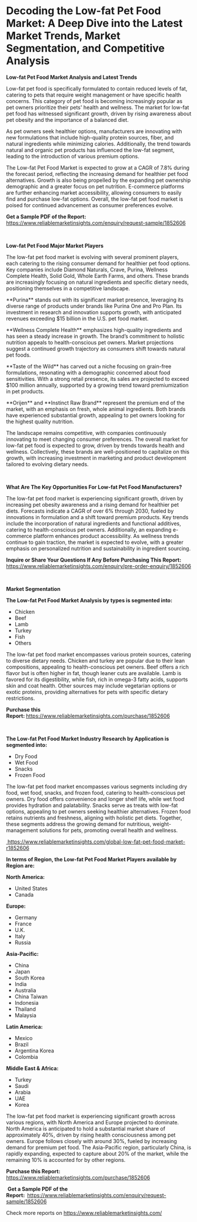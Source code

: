 <p><h1>Decoding the Low-fat Pet Food Market: A Deep Dive into the Latest Market Trends, Market Segmentation, and Competitive Analysis</h1></p><p><strong>Low-fat Pet Food Market Analysis and Latest Trends</strong></p>
<p><p>Low-fat pet food is specifically formulated to contain reduced levels of fat, catering to pets that require weight management or have specific health concerns. This category of pet food is becoming increasingly popular as pet owners prioritize their pets' health and wellness. The market for low-fat pet food has witnessed significant growth, driven by rising awareness about pet obesity and the importance of a balanced diet.</p><p>As pet owners seek healthier options, manufacturers are innovating with new formulations that include high-quality protein sources, fiber, and natural ingredients while minimizing calories. Additionally, the trend towards natural and organic pet products has influenced the low-fat segment, leading to the introduction of various premium options.</p><p>The Low-fat Pet Food Market is expected to grow at a CAGR of 7.8% during the forecast period, reflecting the increasing demand for healthier pet food alternatives. Growth is also being propelled by the expanding pet ownership demographic and a greater focus on pet nutrition. E-commerce platforms are further enhancing market accessibility, allowing consumers to easily find and purchase low-fat options. Overall, the low-fat pet food market is poised for continued advancement as consumer preferences evolve.</p></p>
<p><strong>Get a Sample PDF of the Report:&nbsp;</strong> <a href="https://www.reliablemarketinsights.com/enquiry/request-sample/1852606?utm_campaign=3507&utm_medium=2&utm_source=Github&utm_content=ia&utm_term=05042025&utm_id=low-fat-pet-food">https://www.reliablemarketinsights.com/enquiry/request-sample/1852606</a></p>
<p>&nbsp;</p>
<p><strong>Low-fat Pet Food Major Market Players</strong></p>
<p><p>The low-fat pet food market is evolving with several prominent players, each catering to the rising consumer demand for healthier pet food options. Key companies include Diamond Naturals, Crave, Purina, Wellness Complete Health, Solid Gold, Whole Earth Farms, and others. These brands are increasingly focusing on natural ingredients and specific dietary needs, positioning themselves in a competitive landscape.</p><p>**Purina** stands out with its significant market presence, leveraging its diverse range of products under brands like Purina One and Pro Plan. Its investment in research and innovation supports growth, with anticipated revenues exceeding $15 billion in the U.S. pet food market. </p><p>**Wellness Complete Health** emphasizes high-quality ingredients and has seen a steady increase in growth. The brand’s commitment to holistic nutrition appeals to health-conscious pet owners. Market projections suggest a continued growth trajectory as consumers shift towards natural pet foods.</p><p>**Taste of the Wild** has carved out a niche focusing on grain-free formulations, resonating with a demographic concerned about food sensitivities. With a strong retail presence, its sales are projected to exceed $100 million annually, supported by a growing trend toward premiumization in pet products.</p><p>**Orijen** and **Instinct Raw Brand** represent the premium end of the market, with an emphasis on fresh, whole animal ingredients. Both brands have experienced substantial growth, appealing to pet owners looking for the highest quality nutrition.</p><p>The landscape remains competitive, with companies continuously innovating to meet changing consumer preferences. The overall market for low-fat pet food is expected to grow, driven by trends towards health and wellness. Collectively, these brands are well-positioned to capitalize on this growth, with increasing investment in marketing and product development tailored to evolving dietary needs.</p></p>
<p>&nbsp;</p>
<p><strong>What Are The Key Opportunities For Low-fat Pet Food Manufacturers?</strong></p>
<p><p>The low-fat pet food market is experiencing significant growth, driven by increasing pet obesity awareness and a rising demand for healthier pet diets. Forecasts indicate a CAGR of over 6% through 2030, fueled by innovations in formulation and a shift toward premium products. Key trends include the incorporation of natural ingredients and functional additives, catering to health-conscious pet owners. Additionally, an expanding e-commerce platform enhances product accessibility. As wellness trends continue to gain traction, the market is expected to evolve, with a greater emphasis on personalized nutrition and sustainability in ingredient sourcing.</p></p>
<p><strong>Inquire or Share Your Questions If Any Before Purchasing This Report:</strong> <a href="https://www.reliablemarketinsights.com/enquiry/pre-order-enquiry/1852606?utm_campaign=3507&utm_medium=2&utm_source=Github&utm_content=ia&utm_term=05042025&utm_id=low-fat-pet-food">https://www.reliablemarketinsights.com/enquiry/pre-order-enquiry/1852606</a></p>
<p>&nbsp;</p>
<p><strong>Market Segmentation</strong></p>
<p><strong>The Low-fat Pet Food Market Analysis by types is segmented into:</strong></p>
<p><ul><li>Chicken</li><li>Beef</li><li>Lamb</li><li>Turkey</li><li>Fish</li><li>Others</li></ul></p>
<p><p>The low-fat pet food market encompasses various protein sources, catering to diverse dietary needs. Chicken and turkey are popular due to their lean compositions, appealing to health-conscious pet owners. Beef offers a rich flavor but is often higher in fat, though leaner cuts are available. Lamb is favored for its digestibility, while fish, rich in omega-3 fatty acids, supports skin and coat health. Other sources may include vegetarian options or exotic proteins, providing alternatives for pets with specific dietary restrictions.</p></p>
<p><strong>Purchase this Report:&nbsp;</strong><a href="https://www.reliablemarketinsights.com/purchase/1852606?utm_campaign=3507&utm_medium=2&utm_source=Github&utm_content=ia&utm_term=05042025&utm_id=low-fat-pet-food">https://www.reliablemarketinsights.com/purchase/1852606</a></p>
<p>&nbsp;</p>
<p><strong>The Low-fat Pet Food Market Industry Research by Application is segmented into:</strong></p>
<p><ul><li>Dry Food</li><li>Wet Food</li><li>Snacks</li><li>Frozen Food</li></ul></p>
<p><p>The low-fat pet food market encompasses various segments including dry food, wet food, snacks, and frozen food, catering to health-conscious pet owners. Dry food offers convenience and longer shelf life, while wet food provides hydration and palatability. Snacks serve as treats with low-fat options, appealing to pet owners seeking healthier alternatives. Frozen food retains nutrients and freshness, aligning with holistic pet diets. Together, these segments address the growing demand for nutritious, weight-management solutions for pets, promoting overall health and wellness.</p></p>
<p><a href="https://www.reliablemarketinsights.com/global-low-fat-pet-food-market-r1852606?utm_campaign=3507&utm_medium=2&utm_source=Github&utm_content=ia&utm_term=05042025&utm_id=low-fat-pet-food">&nbsp;https://www.reliablemarketinsights.com/global-low-fat-pet-food-market-r1852606</a></p>
<p><strong>In terms of Region, the Low-fat Pet Food Market Players available by Region are:</strong></p>
<p>
    <p> <strong> North America: </strong>
        <ul>
            <li>United States</li>
            <li>Canada</li>
        </ul>
        </p> 
    <p> <strong> Europe: </strong>
        <ul>
            <li>Germany</li>
            <li>France</li>
            <li>U.K.</li>
            <li>Italy</li>
            <li>Russia</li>
        </ul>
        </p> 
    <p> <strong> Asia-Pacific: </strong>
        <ul>
            <li>China</li>
            <li>Japan</li>
            <li>South Korea</li>
            <li>India</li>
            <li>Australia</li>
            <li>China Taiwan</li>
            <li>Indonesia</li>
            <li>Thailand</li>
            <li>Malaysia</li>
        </ul>
        </p> 
    <p> <strong> Latin America: </strong>
        <ul>
            <li>Mexico</li>
            <li>Brazil</li>
            <li>Argentina Korea</li>
            <li>Colombia</li>
        </ul>
        </p> 
    <p> <strong> Middle East & Africa: </strong>
        <ul>
            <li>Turkey</li>
            <li>Saudi</li>
            <li>Arabia</li>
            <li>UAE</li>
            <li>Korea</li>
        </ul>
    </p>
    </p>
<p><p>The low-fat pet food market is experiencing significant growth across various regions, with North America and Europe projected to dominate. North America is anticipated to hold a substantial market share of approximately 40%, driven by rising health consciousness among pet owners. Europe follows closely with around 30%, fueled by increasing demand for premium pet food. The Asia-Pacific region, particularly China, is rapidly expanding, expected to capture about 20% of the market, while the remaining 10% is accounted for by other regions.</p></p>
<p><strong>Purchase this Report: </strong><a href="https://www.reliablemarketinsights.com/purchase/1852606?utm_campaign=3507&utm_medium=2&utm_source=Github&utm_content=ia&utm_term=05042025&utm_id=low-fat-pet-food">https://www.reliablemarketinsights.com/purchase/1852606</a></p>
<p>&nbsp;<strong>Get a Sample PDF of the Report:&nbsp;&nbsp;</strong><a href="https://www.reliablemarketinsights.com/enquiry/request-sample/1852606?utm_campaign=3507&utm_medium=2&utm_source=Github&utm_content=ia&utm_term=05042025&utm_id=low-fat-pet-food">https://www.reliablemarketinsights.com/enquiry/request-sample/1852606</a></p>
<p><strong></strong></p>
<p>Check more reports on <a href="https://www.reliablemarketinsights.com/?utm_campaign=3507&utm_medium=2&utm_source=Github&utm_content=ia&utm_term=05042025&utm_id=low-fat-pet-food">https://www.reliablemarketinsights.com/</a></p>